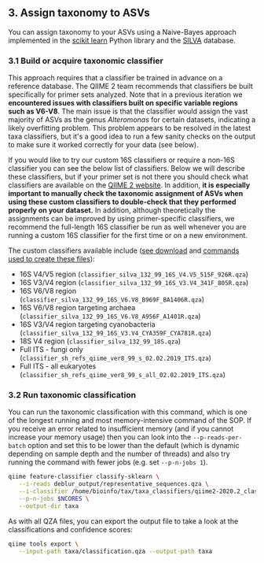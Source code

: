 ## 3. Assign taxonomy to ASVs

You can assign taxonomy to your ASVs using a Naive-Bayes approach implemented in the [scikit learn][10] Python library and the [SILVA][11] database.

### 3.1 Build or acquire taxonomic classifier

This approach requires that a classifier be trained in advance on a reference database. The QIIME 2 team recommends that classifiers be built specifically for primer sets analyzed. Note that in a previous iteration we **encountered issues with classifiers built on specific variable regions such as V6-V8**. The main issue is that the classifier would assign the vast majority of ASVs as the genus _Alteromonas_ for certain datasets, indicating a likely overfitting problem. This problem appears to be resolved in the latest taxa classifiers, but it's a good idea to run a few sanity checks on the output to make sure it worked correctly for your data (see below).

If you would like to try our custom 16S classifiers or require a non-16S classifier you can see the below list of classifiers. Below we will describe these classifiers, but if your primer set is not there you should check what classifiers are available on the [QIIME 2 website][27]. In addition, **it is especially important to manually check the taxonomic assignment of ASVs when using these custom classifiers to double-check that they performed properly on your dataset.** In addition, although theoretically the assignments can be improved by using primer-specific classifiers, we recommend the full-length 16S classifier be run as well whenever you are running a custom 16S classifier for the first time or on a new environment.

The custom classifiers available include ([see download][18] and [commands used to create these files](https://github.com/LangilleLab/microbiome_helper/wiki/Creating-QIIME-2-Taxonomic-Classifiers)):

- 16S V4/V5 region (```classifier_silva_132_99_16S_V4.V5_515F_926R.qza```)
- 16S V3/V4 region (```classifier_silva_132_99_16S_V3.V4_341F_805R.qza```)
- 16S V6/V8 region (```classifier_silva_132_99_16S_V6.V8_B969F_BA1406R.qza```)
- 16S V6/V8 region targeting archaea (```classifier_silva_132_99_16S_V6.V8_A956F_A1401R.qza```)
- 16S V3/V4 region targeting cyanobacteria (```classifier_silva_132_99_16S_V3.V4_CYA359F_CYA781R.qza```)
- 18S V4 region (```classifier_silva_132_99_18S.qza```)
- Full ITS - fungi only (```classifier_sh_refs_qiime_ver8_99_s_02.02.2019_ITS.qza```)
- Full ITS - all eukaryotes (```classifier_sh_refs_qiime_ver8_99_s_all_02.02.2019_ITS.qza```)


### 3.2 Run taxonomic classification

You can run the taxonomic classification with this command, which is one of the longest running and most memory-intensive command of the SOP. If you receive an error related to insufficient memory (and if you cannot increase your memory usage) then you can look into the `--p-reads-per-batch` option and set this to be lower than the default (which is dynamic depending on sample depth and the number of threads) and also try running the command with fewer jobs (e.g. set `--p-n-jobs 1`).

```bash
qiime feature-classifier classify-sklearn \
   --i-reads deblur_output/representative_sequences.qza \
   --i-classifier /home/bioinfo/tax/taxa_classifiers/qiime2-2020.2_classifiers/classifier_silva_132_99_16S.qza \
   --p-n-jobs $NCORES \
   --output-dir taxa
```

As with all QZA files, you can export the output file to take a look at the classifications and confidence scores:

```bash
qiime tools export \
   --input-path taxa/classification.qza --output-path taxa
```

[10]: http://scikit-learn.org/stable/
[11]: https://www.arb-silva.de/
[18]: http://kronos.pharmacology.dal.ca/public_files/taxa_classifiers/qiime2-2020.2_classifiers
[27]: https://docs.qiime2.org/2020.2/data-resources/
